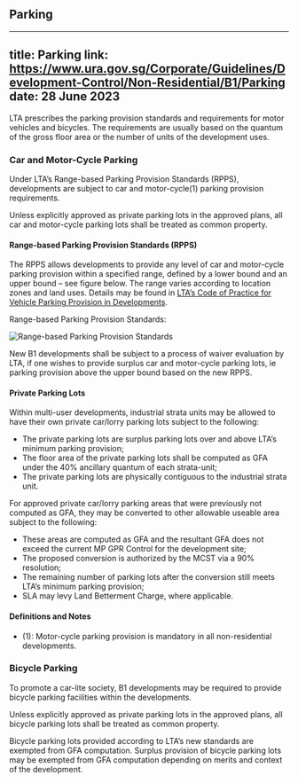 
## Parking
---
title: Parking
link: https://www.ura.gov.sg/Corporate/Guidelines/Development-Control/Non-Residential/B1/Parking
date: 28 June 2023
---

LTA prescribes the parking provision standards and requirements for motor vehicles and bicycles. The requirements are usually based on the quantum of the gross floor area or the number of units of the development uses.

### Car and Motor-Cycle Parking

Under LTA’s Range-based Parking Provision Standards (RPPS), developments are subject to car and motor-cycle(1) parking provision requirements.

Unless explicitly approved as private parking lots in the approved plans, all car and motor-cycle parking lots shall be treated as common property.

#### Range-based Parking Provision Standards (RPPS)

The RPPS allows developments to provide any level of car and motor-cycle parking provision within a specified range, defined by a lower bound and an upper bound – see figure below. The range varies according to location zones and land uses. Details may be found in [LTA’s Code of Practice for Vehicle Parking Provision in Developments](https://www.lta.gov.sg/content/ltagov/en/industry_innovations/industry_matters/development_construction_resources/vehicle_parking/requirements_for_vehicle_parking_proposals.html).

Range-based Parking Provision Standards:

![Range-based Parking Provision Standards](https://www.ura.gov.sg/-/media/Corporate/Guidelines/Development-control/Industrial/Range_Based_Car_Parking_Standard.jpg?h=100%25&w=100%25)

New B1 developments shall be subject to a process of waiver evaluation by LTA, if one wishes to provide surplus car and motor-cycle parking lots, ie parking provision above the upper bound based on the new RPPS.

#### Private Parking Lots

Within multi-user developments, industrial strata units may be allowed to have their own private car/lorry parking lots subject to the following:

- The private parking lots are surplus parking lots over and above LTA’s minimum parking provision;
- The floor area of the private parking lots shall be computed as GFA under the 40% ancillary quantum of each strata-unit;
- The private parking lots are physically contiguous to the industrial strata unit.

For approved private car/lorry parking areas that were previously not computed as GFA, they may be converted to other allowable useable area subject to the following:

- These areas are computed as GFA and the resultant GFA does not exceed the current MP GPR Control for the development site;
- The proposed conversion is authorized by the MCST via a 90% resolution;
- The remaining number of parking lots after the conversion still meets LTA’s minimum parking provision;
- SLA may levy Land Betterment Charge, where applicable.

#### Definitions and Notes

- (1): Motor-cycle parking provision is mandatory in all non-residential developments.

### Bicycle Parking

To promote a car-lite society, B1 developments may be required to provide bicycle parking facilities within the developments.

Unless explicitly approved as private parking lots in the approved plans, all bicycle parking lots shall be treated as common property.

Bicycle parking lots provided according to LTA’s new standards are exempted from GFA computation. Surplus provision of bicycle parking lots may be exempted from GFA computation depending on merits and context of the development.
